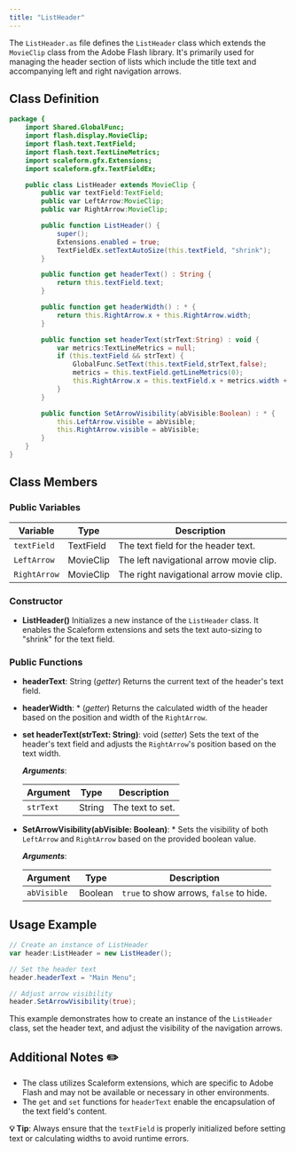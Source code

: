 ```yaml
---
title: "ListHeader"
---
```


The `ListHeader.as` file defines the `ListHeader` class which extends the `MovieClip` class from the Adobe Flash library.
It's primarily used for managing the header section of lists which include the title text and accompanying left and right navigation arrows.

## Class Definition

```actionscript
package {
    import Shared.GlobalFunc;
    import flash.display.MovieClip;
    import flash.text.TextField;
    import flash.text.TextLineMetrics;
    import scaleform.gfx.Extensions;
    import scaleform.gfx.TextFieldEx;

    public class ListHeader extends MovieClip {
        public var textField:TextField;
        public var LeftArrow:MovieClip;
        public var RightArrow:MovieClip;

        public function ListHeader() {
            super();
            Extensions.enabled = true;
            TextFieldEx.setTextAutoSize(this.textField, "shrink");
        }

        public function get headerText() : String {
            return this.textField.text;
        }

        public function get headerWidth() : * {
            return this.RightArrow.x + this.RightArrow.width;
        }

        public function set headerText(strText:String) : void {
            var metrics:TextLineMetrics = null;
            if (this.textField && strText) {
                GlobalFunc.SetText(this.textField,strText,false);
                metrics = this.textField.getLineMetrics(0);
                this.RightArrow.x = this.textField.x + metrics.width + 10;
            }
        }

        public function SetArrowVisibility(abVisible:Boolean) : * {
            this.LeftArrow.visible = abVisible;
            this.RightArrow.visible = abVisible;
        }
    }
}
```

## Class Members

### Public Variables

| Variable     | Type         | Description                  |
| ------------ | ------------ | ---------------------------- |
| `textField`  | TextField    | The text field for the header text. |
| `LeftArrow`  | MovieClip    | The left navigational arrow movie clip. |
| `RightArrow` | MovieClip    | The right navigational arrow movie clip. |

### Constructor

- **ListHeader()**
  Initializes a new instance of the `ListHeader` class. It enables the Scaleform extensions and sets the text auto-sizing to "shrink" for the text field.

### Public Functions

- **headerText**: String (_getter_)
  Returns the current text of the header's text field.

- **headerWidth**: * (_getter_)
  Returns the calculated width of the header based on the position and width of the `RightArrow`.

- **set headerText(strText: String)**: void (_setter_)
  Sets the text of the header's text field and adjusts the `RightArrow`'s position based on the text width.

  _**Arguments**_:

  | Argument | Type   | Description              |
  | -------- | ------ | ------------------------ |
  | `strText`| String | The text to set.         |

- **SetArrowVisibility(abVisible: Boolean)**: *
  Sets the visibility of both `LeftArrow` and `RightArrow` based on the provided boolean value.

  _**Arguments**_:

  | Argument   | Type    | Description                         |
  | ---------- | ------- | ----------------------------------- |
  | `abVisible`| Boolean | `true` to show arrows, `false` to hide. |

## Usage Example

```actionscript
// Create an instance of ListHeader
var header:ListHeader = new ListHeader();

// Set the header text
header.headerText = "Main Menu";

// Adjust arrow visibility
header.SetArrowVisibility(true);
```

This example demonstrates how to create an instance of the `ListHeader` class, set the header text, and adjust the visibility of the navigation arrows.

## Additional Notes ✏️

- The class utilizes Scaleform extensions, which are specific to Adobe Flash and may not be available or necessary in other environments.
- The `get` and `set` functions for `headerText` enable the encapsulation of the text field's content.

**💡 Tip**: Always ensure that the `textField` is properly initialized before setting text or calculating widths to avoid runtime errors.
